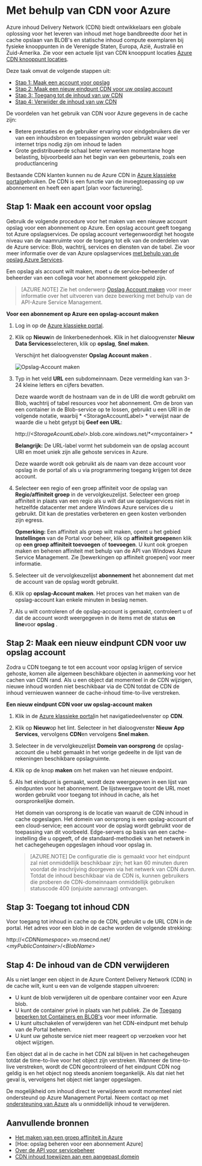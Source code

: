 # <a name="using-cdn-for-azure"></a>Met behulp van CDN voor Azure

Azure inhoud Delivery Network (CDN) biedt ontwikkelaars een globale oplossing voor het leveren van inhoud met hoge bandbreedte door het in cache opslaan van BLOB's en statische inhoud compute exemplaren bij fysieke knooppunten in de Verenigde Staten, Europa, Azië, Australië en Zuid-Amerika. Zie voor een actuele lijst van CDN knooppunt locaties [Azure CDN knooppunt locaties].

Deze taak omvat de volgende stappen uit:

* [Stap 1: Maak een account voor opslag](#Step1)
* [Stap 2: Maak een nieuw eindpunt CDN voor uw opslag account](#Step2)
* [Stap 3: Toegang tot de inhoud van uw CDN](#Step3)
* [Stap 4: Verwijder de inhoud van uw CDN](#Step4)

De voordelen van het gebruik van CDN voor Azure gegevens in de cache zijn:

-   Betere prestaties en de gebruiker ervaring voor eindgebruikers die ver van een inhoudsbron en toepassingen worden gebruikt waar veel internet trips nodig zijn om inhoud te laden
-   Grote gedistribueerde schaal beter verwerken momentane hoge belasting, bijvoorbeeld aan het begin van een gebeurtenis, zoals een productlancering

Bestaande CDN klanten kunnen nu de Azure CDN in [Azure klassieke portal]gebruiken. De CDN is een functie van de invoegtoepassing op uw abonnement en heeft een apart [plan voor facturering].

<a id="Step1"> </a>
<h2>Stap 1: Maak een account voor opslag</h2>

Gebruik de volgende procedure voor het maken van een nieuwe account opslag voor een abonnement op Azure. Een opslag account geeft toegang tot Azure opslagservices. De opslag account vertegenwoordigt het hoogste niveau van de naamruimte voor de toegang tot elk van de onderdelen van de Azure service: Blob, wachtrij, services en diensten van de tabel. Zie voor meer informatie over de van Azure opslagservices [met behulp van de opslag Azure Services](http://msdn.microsoft.com/library/azure/gg433040.aspx).

Een opslag als account wilt maken, moet u de service-beheerder of beheerder van een collega voor het abonnement gekoppeld zijn.

> [AZURE.NOTE] Zie het onderwerp [Opslag Account maken](http://msdn.microsoft.com/library/windowsazure/hh264518.aspx) voor meer informatie over het uitvoeren van deze bewerking met behulp van de API-Azure Service Management.

**Voor een abonnement op Azure een opslag-account maken**

1.  Log in op de [Azure klassieke portal].
2.  Klik op **Nieuw**in de linkerbenedenhoek. Klik in het dialoogvenster **Nieuw** **Data Services**selecteren, klik op **opslag**, **Snel maken**.

    Verschijnt het dialoogvenster **Opslag Account maken** .

    ![Opslag-Account maken][create-new-storage-account]

4. Typ in het veld **URL** een subdomeinnaam. Deze vermelding kan van 3-24 kleine letters en cijfers bevatten.

    Deze waarde wordt de hostnaam van de in de URI die wordt gebruikt om Blob, wachtrij of tabel resources voor het abonnement. Om de bron van een container in de Blob-service op te lossen, gebruikt u een URI in de volgende notatie, waarbij * &lt;StorageAccountLabel&gt; * verwijst naar de waarde die u hebt getypt bij **Geef een URL**:

    http://*&lt;StorageAcountLabel&gt;*.blob.core.windows.net/*&lt;mycontainer&gt; *

    **Belangrijk:** De URL-label vormt het subdomein van de opslag account URI en moet uniek zijn alle gehoste services in Azure.

    Deze waarde wordt ook gebruikt als de naam van deze account voor opslag in de portal of als u via programmering toegang krijgen tot deze account.

5.  Selecteer een regio of een groep affiniteit voor de opslag van **Regio/affiniteit groep** in de vervolgkeuzelijst. Selecteer een groep affiniteit in plaats van een regio als u wilt dat uw opslagservices niet in hetzelfde datacenter met andere Windows Azure services die u gebruikt. Dit kan de prestaties verbeteren en geen kosten verbonden zijn egress.  

    **Opmerking:** Een affiniteit als groep wilt maken, opent u het gebied **Instellingen** van de Portal voor beheer, klik op **affiniteit groepen**en klik op **een groep affiniteit toevoegen** of **toevoegen**. U kunt ook groepen maken en beheren affiniteit met behulp van de API van Windows Azure Service Management. Zie [bewerkingen op affiniteit groepen] voor meer informatie.

6. Selecteer uit de vervolgkeuzelijst **abonnement** het abonnement dat met de account van de opslag wordt gebruikt.
7.  Klik op **opslag-Account maken**. Het proces van het maken van de opslag-account kan enkele minuten in beslag nemen.
8.  Als u wilt controleren of de opslag-account is gemaakt, controleert u of dat de account wordt weergegeven in de items met de status **on line**voor **opslag** .

<a id="Step2"> </a>
<h2>Stap 2: Maak een nieuw eindpunt CDN voor uw opslag account</h2>

Zodra u CDN toegang te tot een account voor opslag krijgen of service gehoste, komen alle algemeen beschikbare objecten in aanmerking voor het cachen van CDN rand. Als u een object dat momenteel in de CDN wijzigen, nieuwe inhoud worden niet beschikbaar via de CDN totdat de CDN de inhoud vernieuwen wanneer de cache-inhoud time-to-live verstreken.

**Een nieuw eindpunt CDN voor uw opslag-account maken**

1. Klik in de [Azure klassieke portal]in het navigatiedeelvenster op **CDN**.

2. Klik op **Nieuw**op het lint. Selecteer in het dialoogvenster **Nieuw** **App Services**, vervolgens **CDN**en vervolgens **Snel maken**.

3. Selecteer in de vervolgkeuzelijst **Domein van oorsprong** de opslag-account die u hebt gemaakt in het vorige gedeelte in de lijst van de rekeningen beschikbare opslagruimte. 

4. Klik op de knop **maken** om het maken van het nieuwe endpoint.

5. Als het eindpunt is gemaakt, wordt deze weergegeven in een lijst van eindpunten voor het abonnement. De lijstweergave toont de URL moet worden gebruikt voor toegang tot inhoud in cache, als het oorspronkelijke domein. 

    Het domein van oorsprong is de locatie van waaruit de CDN inhoud in cache opgeslagen. Het domein van oorsprong is een opslag-account of een cloud-service; een account voor de opslag wordt gebruikt voor de toepassing van dit voorbeeld. Edge-servers op basis van een cache-instelling die u opgeeft, of de standaard-methodiek van het netwerk in het cachegeheugen opgeslagen inhoud voor opslag in. 


    > [AZURE.NOTE] De configuratie die is gemaakt voor het eindpunt zal niet onmiddellijk beschikbaar zijn; het kan 60 minuten duren voordat de inschrijving doorgeven via het netwerk van CDN duren. Totdat de inhoud beschikbaar via de CDN is, kunnen gebruikers die proberen de CDN-domeinnaam onmiddellijk gebruiken statuscode 400 (onjuiste aanvraag) ontvangen.

<a id="Step3"> </a>
<h2>Stap 3: Toegang tot inhoud CDN</h2> 

Voor toegang tot inhoud in cache op de CDN, gebruikt u de URL CDN in de portal. Het adres voor een blob in de cache worden de volgende strekking:

http://<*CDNNamespace*\>.vo.msecnd.net/ <*myPublicContainer*\>/<*BlobName*\>

<a id="Step4"> </a>
<h2>Stap 4: De inhoud van de CDN verwijderen</h2>

Als u niet langer een object in de Azure Content Delivery Network (CDN) in de cache wilt, kunt u een van de volgende stappen uitvoeren:

-   U kunt de blob verwijderen uit de openbare container voor een Azure blob.
-   U kunt de container privé in plaats van het publiek. Zie de [Toegang beperken tot Containers en BLOB's](https://azure.microsoft.com/documentation/articles/storage-manage-access-to-resources/#restrict-access-to-containers-and-blobs) voor meer informatie.
-   U kunt uitschakelen of verwijderen van het CDN-eindpunt met behulp van de Portal beheren.
-   U kunt uw gehoste service niet meer reageert op verzoeken voor het object wijzigen.

Een object dat al in de cache in het CDN zal blijven in het cachegeheugen totdat de time-to-live voor het object zijn verstreken. Wanneer de time-to-live verstreken, wordt de CDN gecontroleerd of het eindpunt CDN nog geldig is en het object nog steeds anoniem toegankelijk. Als dat niet het geval is, vervolgens het object niet langer opgeslagen.

De mogelijkheid om inhoud direct te verwijderen wordt momenteel niet ondersteund op Azure Management Portal. Neem contact op met [ondersteuning van Azure](https://azure.microsoft.com/support/options/) als u onmiddellijk inhoud te verwijderen. 

## <a name="additional-resources"></a>Aanvullende bronnen

-   [Het maken van een groep affiniteit in Azure]
-   [Hoe: opslag beheren voor een abonnement Azure]
-   [Over de API voor servicebeheer]
-   [CDN inhoud toewijzen aan een aangepast domein]

  [Create Storage Account]: http://azure.microsoft.com/documentation/articles/storage-create-storage-account/
  [Azure CDN knooppunt locaties]: http://msdn.microsoft.com/library/windowsazure/gg680302.aspx
  [Azure klassieke portal]: https://manage.windowsazure.com/
  [factuuradres-plan]: /pricing/calculator/?scenario=full
  [Het maken van een groep affiniteit in Azure]: http://msdn.microsoft.com/library/azure/ee460798.aspx
  [Overview of the Azure CDN]: http://msdn.microsoft.com/library/windowsazure/ff919703.aspx
  [Over de API voor servicebeheer]: http://msdn.microsoft.com/library/windowsazure/ee460807.aspx
  [CDN inhoud toewijzen aan een aangepast domein]: http://msdn.microsoft.com/library/windowsazure/gg680307.aspx


[create-new-storage-account]: ./media/cdn/CDN_CreateNewStorageAcct.png
[Previous Management Portal]: ../../Shared/Media/previous-portal.png
